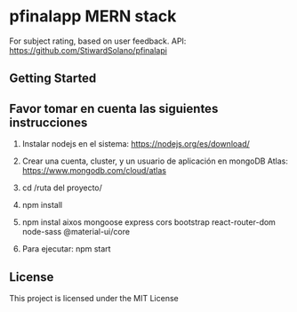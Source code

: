 # pfinalapp MERN stack 

For subject rating, based on user feedback.
API: https://github.com/StiwardSolano/pfinalapi

## Getting Started

## Favor tomar en cuenta las siguientes instrucciones

1. Instalar nodejs en el sistema: https://nodejs.org/es/download/

2. Crear una cuenta, cluster, y un usuario de aplicación en mongoDB Atlas: https://www.mongodb.com/cloud/atlas

3. cd /ruta del proyecto/ 

4. npm install

5. npm instal aixos mongoose express cors bootstrap react-router-dom node-sass @material-ui/core

6. Para ejecutar: npm start

## License

This project is licensed under the MIT License

